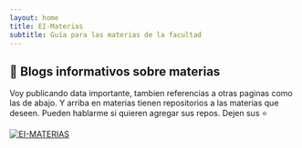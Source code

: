 ```yaml
---
layout: home
title: EI-Materias
subtitle: Guía para las materias de la facultad
---
```


## 🧉 Blogs informativos sobre materias

Voy publicando data importante, tambien referencias a otras paginas como las de abajo. Y arriba en materias tienen repositorios a las materias que deseen. Pueden hablarme si quieren agregar sus repos. Dejen sus ⭐

<a href="https://discord.com/invite/Jur4R4Jcpx"><img src="https://i.ibb.co/DLfyNb0/Mesa-de-trabajo-19beast-wwww2.png" alt="EI-MATERIAS" /></a>


